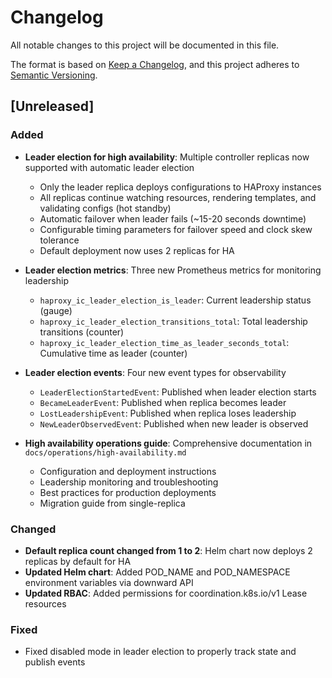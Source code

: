 # Changelog

All notable changes to this project will be documented in this file.

The format is based on [Keep a Changelog](https://keepachangelog.com/en/1.0.0/),
and this project adheres to [Semantic Versioning](https://semver.org/spec/v2.0.0.html).

## [Unreleased]

### Added

- **Leader election for high availability**: Multiple controller replicas now supported with automatic leader election
  - Only the leader replica deploys configurations to HAProxy instances
  - All replicas continue watching resources, rendering templates, and validating configs (hot standby)
  - Automatic failover when leader fails (~15-20 seconds downtime)
  - Configurable timing parameters for failover speed and clock skew tolerance
  - Default deployment now uses 2 replicas for HA

- **Leader election metrics**: Three new Prometheus metrics for monitoring leadership
  - `haproxy_ic_leader_election_is_leader`: Current leadership status (gauge)
  - `haproxy_ic_leader_election_transitions_total`: Total leadership transitions (counter)
  - `haproxy_ic_leader_election_time_as_leader_seconds_total`: Cumulative time as leader (counter)

- **Leader election events**: Four new event types for observability
  - `LeaderElectionStartedEvent`: Published when leader election starts
  - `BecameLeaderEvent`: Published when replica becomes leader
  - `LostLeadershipEvent`: Published when replica loses leadership
  - `NewLeaderObservedEvent`: Published when new leader is observed

- **High availability operations guide**: Comprehensive documentation in `docs/operations/high-availability.md`
  - Configuration and deployment instructions
  - Leadership monitoring and troubleshooting
  - Best practices for production deployments
  - Migration guide from single-replica

### Changed

- **Default replica count changed from 1 to 2**: Helm chart now deploys 2 replicas by default for HA
- **Updated Helm chart**: Added POD_NAME and POD_NAMESPACE environment variables via downward API
- **Updated RBAC**: Added permissions for coordination.k8s.io/v1 Lease resources

### Fixed

- Fixed disabled mode in leader election to properly track state and publish events
